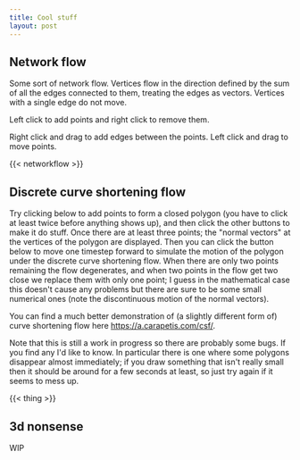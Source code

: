 ```yaml
---
title: Cool stuff
layout: post
---
```


## Network flow

Some sort of network flow.
Vertices flow in the direction defined by the sum of all the edges connected to them, treating the edges as vectors.
Vertices with a single edge do not move.

Left click to add points and right click to remove them.

Right click and drag to add edges between the points.
Left click and drag to move points.

{{< networkflow >}}


## Discrete curve shortening flow

Try clicking below to add points to form a closed polygon (you have to click at least twice before anything shows up), and then click the other buttons to make it do stuff.
Once there are at least three points; the "normal vectors" at the vertices of the polygon are displayed.
Then you can click the button below to move one timestep forward to simulate the motion of the polygon under the discrete curve shortening flow.
When there are only two points remaining the flow degenerates, and when two points in the flow get two close we replace them with only one point; I guess in the mathematical case this doesn't cause any problems but there are sure to be some small numerical ones (note the discontinuous motion of the normal vectors).

You can find a much better demonstration of (a slightly different form of) curve shortening flow here https://a.carapetis.com/csf/.

Note that this is still a work in progress so there are probably some bugs.
If you find any I'd like to know.
In particular there is one where some polygons disappear almost immediately; if you draw something that isn't really small then it should be around for a few seconds at least, so just try again if it seems to mess up.

{{< thing >}}

## 3d nonsense

WIP

<!--
This is just a proof of concept of something that I probably won't ever use.

 {{< phasergame >}}

hello

